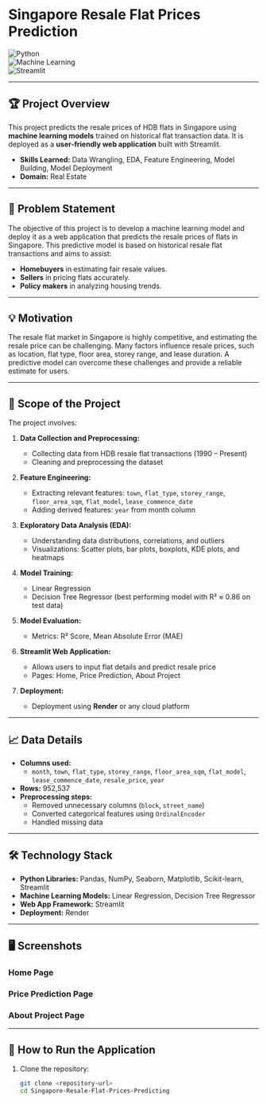 # Singapore Resale Flat Prices Prediction

![Python](https://img.shields.io/badge/Python-3.9-blue?logo=python)  
![Machine Learning](https://img.shields.io/badge/Machine%20Learning-Regression-orange)  
![Streamlit](https://img.shields.io/badge/Streamlit-App-red?logo=streamlit)  


---

## 🏆 Project Overview

This project predicts the resale prices of HDB flats in Singapore using **machine learning models** trained on historical flat transaction data. It is deployed as a **user-friendly web application** built with Streamlit.

- **Skills Learned:** Data Wrangling, EDA, Feature Engineering, Model Building, Model Deployment  
- **Domain:** Real Estate  

---

## 🎯 Problem Statement

The objective of this project is to develop a machine learning model and deploy it as a web application that predicts the resale prices of flats in Singapore. This predictive model is based on historical resale flat transactions and aims to assist:

- **Homebuyers** in estimating fair resale values.  
- **Sellers** in pricing flats accurately.  
- **Policy makers** in analyzing housing trends.  

---

## 💡 Motivation

The resale flat market in Singapore is highly competitive, and estimating the resale price can be challenging. Many factors influence resale prices, such as location, flat type, floor area, storey range, and lease duration. A predictive model can overcome these challenges and provide a reliable estimate for users.

---

## 🔬 Scope of the Project

The project involves:

1. **Data Collection and Preprocessing:**  
   - Collecting data from HDB resale flat transactions (1990 – Present)  
   - Cleaning and preprocessing the dataset  

2. **Feature Engineering:**  
   - Extracting relevant features: `town`, `flat_type`, `storey_range`, `floor_area_sqm`, `flat_model`, `lease_commence_date`  
   - Adding derived features: `year` from month column  

3. **Exploratory Data Analysis (EDA):**  
   - Understanding data distributions, correlations, and outliers  
   - Visualizations: Scatter plots, bar plots, boxplots, KDE plots, and heatmaps  

4. **Model Training:**  
   - Linear Regression  
   - Decision Tree Regressor (best performing model with R² ≈ 0.86 on test data)  

5. **Model Evaluation:**  
   - Metrics: R² Score, Mean Absolute Error (MAE)  

6. **Streamlit Web Application:**  
   - Allows users to input flat details and predict resale price  
   - Pages: Home, Price Prediction, About Project  

7. **Deployment:**  
   - Deployment using **Render** or any cloud platform  

---

## 📈 Data Details

- **Columns used:**
  - `month`, `town`, `flat_type`, `storey_range`, `floor_area_sqm`, `flat_model`, `lease_commence_date`, `resale_price`, `year`  
- **Rows:** 952,537  
- **Preprocessing steps:**
  - Removed unnecessary columns (`block`, `street_name`)  
  - Converted categorical features using `OrdinalEncoder`  
  - Handled missing data  

---

## 🛠️ Technology Stack

- **Python Libraries:** Pandas, NumPy, Seaborn, Matplotlib, Scikit-learn, Streamlit  
- **Machine Learning Models:** Linear Regression, Decision Tree Regressor  
- **Web App Framework:** Streamlit  
- **Deployment:** Render  

---

## 🖥 Screenshots

### Home Page


### Price Prediction Page


### About Project Page


---

## 🚀 How to Run the Application

1. Clone the repository:
   ```bash
   git clone <repository-url>
   cd Singapore-Resale-Flat-Prices-Predicting

